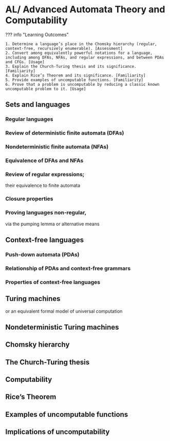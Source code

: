 # AL/ Advanced Automata Theory and Computability

??? info "Learning Outcomes"

    1. Determine a language’s place in the Chomsky hierarchy (regular, context-free, recursively enumerable). [Assessment]
    2. Convert among equivalently powerful notations for a language, including among DFAs, NFAs, and regular expressions, and between PDAs and CFGs. [Usage]
    3. Explain the Church-Turing thesis and its significance. [Familiarity]
    4. Explain Rice’s Theorem and its significance. [Familiarity]
    5. Provide examples of uncomputable functions. [Familiarity]
    6. Prove that a problem is uncomputable by reducing a classic known uncomputable problem to it. [Usage]

## Sets and languages

### Regular languages

### Review of deterministic finite automata (DFAs)

### Nondeterministic finite automata (NFAs)

### Equivalence of DFAs and NFAs

### Review of regular expressions; 

their equivalence to finite automata

### Closure properties

### Proving languages non-regular, 

via the pumping lemma or alternative means

## Context-free languages

### Push-down automata (PDAs)

### Relationship of PDAs and context-free grammars

### Properties of context-free languages

## Turing machines

or an equivalent formal model of universal computation

## Nondeterministic Turing machines

## Chomsky hierarchy

## The Church-Turing thesis

## Computability

## Rice’s Theorem

## Examples of uncomputable functions

## Implications of uncomputability
